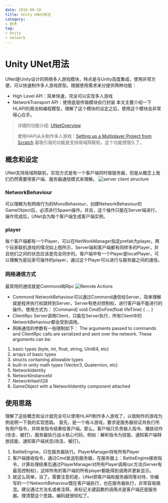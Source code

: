 ```yaml
---
date: 2016-06-18
title: Unity UNet用法
category:
- 技术
tag:
- Unity
- network
---
```

# Unity UNet用法
UNet是Unity设计的网络多人游戏模块，特点是与Unity高度集成，使用非常方便，可以快速制作多人游戏原型。根据使用需求来分提供两种功能：
  * High Level API：简单快速，完全可以实现多人游戏
  * NetworkTransport API：使用底层传输模块自行封装
本文主要介绍一下HLAPI的用法和编程模型，理解了这个模块的设定之后，使用这个模块会非常得心应手。
> 详细的功能介绍: [UNetOverview](http://docs.unity3d.com/Manual/UNetOverview.html)
>
> 使用HAPI从头制作多人游戏：[Setting up a Multiplayer Project from Scratch](http://docs.unity3d.com/Manual/UNetSetup.html)
最吸引我的功能是支持局域网联机，这个功能想很久了。
## 概念和设定
UNet支持局域网联机，实现方式是有一个客户端同时做服务器，但是从概念上我们仍然需要用客户端、服务器通信模式来理解。
![server client structure](http://docs.unity3d.com/uploads/Main/NetworkLocalPlayers.png)
### NetworkBehaviour
可以理解为有网络行为的MonoBehaviour，创建NetworkBehaviour的GameObject后，必须进行Spawn操作。并且，这个操作只能在Server端进行，操作完成后，UNet会为每个客户端生成客户端实例。
### player
每个客户端都有一个Player，可以在NetWorkManager指定prefab为player。两个玩家联机游戏的情况如上图所示，Server端和客户端都有同样多的Player，并且他们之间的状态应该是完全同步的。客户端中有一个Player是localPlayer，可以理解为是玩家可操作的player，通过这个Player可以进行与服务器之间的通信。
### 网络通信方式
最常用的通信就是Commond和Rpc
![Remote Actions](http://docs.unity3d.com/uploads/Main/UNetDirections.jpg)
* Commond
NetworkBehaviour可以通过Commond通信给Server，简单理解就是程序执行权跳转到Server，Server有绝对控制权，进行客户端不能进行的操作。使用方式为：
    [Command]
    void CmdDoFire(float lifeTime)
    {
      ...
    }
* ClientRpc
Server调用Client，只能在Server执行，所有Client中的NetworkBehaviour都会受到调用。
* 网络通信的参数有一些限制如下：
The arguments passed to commands and ClientRpc calls are serialized and sent over the network. These arguments can be:
1. basic types (byte, int, float, string, UInt64, etc)
2. arrays of basic types
3. structs containing allowable types
4. built-in unity math types (Vector3, Quaternion, etc)
5. NetworkIdentity
6. NetworkInstanceId
7. NetworkHash128
8. GameObject with a NetworkIdentity component attached
## 使用思路
理解了这些概念和设计就完全可以使用HLAPI制作多人游戏了，以我制作的游戏为例说明一下我的实现思路。
首先，是一个格斗游戏，要求是服务器验证并执行所有用户指令，并转发指令结果给客户端。那么，客户端只负责输入指令、播放动作(攻击、被打)，服务器执行战斗核心代码，例如：解析指令为技能、通知客户端释放技能、通知客户端状态(攻击、被打)。
1. BattleEngine，只在服务器执行。PlayerManager持有所有Player
2. 客户端接收指令，通过Cmd发送到服务器，在服务器上：BattleEngine接收指令，计算处理结果后通过PlayerManager对所有Player调用rpc方法(Server有最高控制权)，这样所有的客户端的所有player都能得到调用并更新显示。
3. 就这么简单，没了。需要注意的是，UNet把客户端和服务器同等对待，你编写的一个NetworkBehaviour既在客户端执行，也在服务器执行，非常容易搞混。建议通过方法名或者注释，来标记关键函数的调用点是客户端还是服务器。理清楚这个思路，编码就很轻松了。
